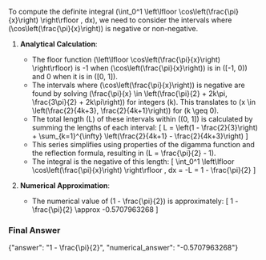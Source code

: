 To compute the definite integral \(\int_0^1 \left\lfloor \cos\left(\frac{\pi}{x}\right) \right\rfloor \, dx\), we need to consider the intervals where \(\cos\left(\frac{\pi}{x}\right)\) is negative or non-negative. 

1. **Analytical Calculation**:
   - The floor function \(\left\lfloor \cos\left(\frac{\pi}{x}\right) \right\rfloor\) is -1 when \(\cos\left(\frac{\pi}{x}\right)\) is in \([-1, 0)\) and 0 when it is in \([0, 1]\).
   - The intervals where \(\cos\left(\frac{\pi}{x}\right)\) is negative are found by solving \(\frac{\pi}{x} \in \left(\frac{\pi}{2} + 2k\pi, \frac{3\pi}{2} + 2k\pi\right)\) for integers \(k\). This translates to \(x \in \left(\frac{2}{4k+3}, \frac{2}{4k+1}\right)\) for \(k \geq 0\).
   - The total length \(L\) of these intervals within \((0, 1]\) is calculated by summing the lengths of each interval:
     \[
     L = \left(1 - \frac{2}{3}\right) + \sum_{k=1}^{\infty} \left(\frac{2}{4k+1} - \frac{2}{4k+3}\right)
     \]
   - This series simplifies using properties of the digamma function and the reflection formula, resulting in \(L = \frac{\pi}{2} - 1\).
   - The integral is the negative of this length:
     \[
     \int_0^1 \left\lfloor \cos\left(\frac{\pi}{x}\right) \right\rfloor \, dx = -L = 1 - \frac{\pi}{2}
     \]

2. **Numerical Approximation**:
   - The numerical value of \(1 - \frac{\pi}{2}\) is approximately:
     \[
     1 - \frac{\pi}{2} \approx -0.5707963268
     \]

### Final Answer
{"answer": "1 - \\frac{\\pi}{2}", "numerical_answer": "-0.5707963268"}